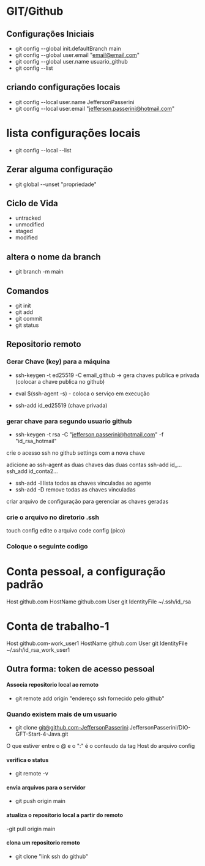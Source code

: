 # GIT/Github

## Configurações Iniciais

- git config --global init.defaultBranch main
- git config --global user.email "email@email.com"
- git config --global user.name usuario_github
- git config --list

## criando configurações locais

- git config --local user.name JeffersonPasserini
- git config --local user.email "jefferson.passerini@hotmail.com"

# lista configurações locais
- git config --local --list  

## Zerar alguma configuração
- git global --unset "propriedade"

## Ciclo de Vida
- untracked
- unmodified
- staged
- modified

## altera o nome da branch
- git branch -m main

## Comandos
- git init
- git add
- git commit
- git status

## Repositorio remoto

### Gerar Chave (key) para a máquina

- ssh-keygen -t ed25519 -C email_github -> gera chaves publica e privada (colocar a chave publica no github)

- eval $(ssh-agent -s) - coloca o serviço em execução

- ssh-add id_ed25519 (chave privada)

### gerar chave para segundo usuario github

- ssh-keygen -t rsa -C "jefferson.passerini@hotmail.com" -f "id_rsa_hotmail"

crie o acesso ssh no github settings com a nova chave

adicione ao ssh-agent as duas chaves das duas contas
ssh-add id_...
ssh_add id_conta2...

- ssh-add -l  lista todos as chaves vinculadas ao agente
- ssh-add -D remove todas as chaves vinculadas

criar arquivo de configuração para  gerenciar as chaves geradas

### crie o arquivo no diretorio .ssh
touch config
edite o arquivo
code config (pico)

### Coloque o seguinte codigo

# Conta pessoal, a configuração padrão
Host github.com
    HostName github.com
    User git
    IdentityFile ~/.ssh/id_rsa
   
# Conta de trabalho-1
Host github.com-work_user1
    HostName github.com
    User git
    IdentityFile ~/.ssh/id_rsa_work_user1


## Outra forma: token de acesso pessoal


#### Associa repositorio local ao remoto
- git remote add origin "endereço ssh fornecido pelo github"

### Quando existem mais de um usuario
- git clone git@github.com-JeffersonPasserini:JeffersonPasserini/DIO-GFT-Start-4-Java.git

O que estiver entre o @ e o ":" é o conteudo da tag Host do arquivo config

#### verifica o status
- git remote -v

#### envia arquivos para o servidor
- git push origin main

#### atualiza o repositorio local a partir do remoto
-git pull origin main

#### clona um repositorio remoto
- git clone "link ssh do github"





